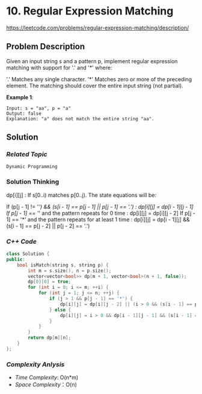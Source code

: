 # 10. Regular Expression Matching

https://leetcode.com/problems/regular-expression-matching/description/

## Problem Description

Given an input string s and a pattern p, implement regular expression matching with support for '.' and '*' where:

'.' Matches any single character.
'*' Matches zero or more of the preceding element.
The matching should cover the entire input string (not partial).



**Example 1**:
```
Input: s = "aa", p = "a"
Output: false
Explanation: "a" does not match the entire string "aa".
```

## Solution

### _Related Topic_
    Dynamic Programming
### Solution Thinking
dp[i][j] : If s[0..i) matches p[0..j).  The state equations will be:

If (p[j - 1] != '*') && (s[i - 1] == p[j - 1] || p[j - 1] == '.') : dp[i][j] = dp[i - 1][j - 1]
If p[j - 1] == '*' and the pattern repeats for 0 time : dp[i][j] = dp[i][j - 2]
If p[j - 1] == '*' and the pattern repeats for at least 1 time : dp[i][j] = dp[i - 1][j] && (s[i - 1] == p[j - 2] || p[j - 2] == '.')


### _C++ Code_
```cpp
class Solution {
public:
    bool isMatch(string s, string p) {
        int m = s.size(), n = p.size();
        vector<vector<bool>> dp(m + 1, vector<bool>(n + 1, false));
        dp[0][0] = true;
        for (int i = 0; i <= m; ++i) {
            for (int j = 1; j <= n; ++j) {
                if (j > 1 && p[j - 1] == '*') {
                    dp[i][j] = dp[i][j - 2] || (i > 0 && (s[i - 1] == p[j - 2] || p[j - 2] == '.') && dp[i - 1][j]);
                } else {
                    dp[i][j] = i > 0 && dp[i - 1][j - 1] && (s[i - 1] == p[j - 1] || p[j - 1] == '.');
                }
            }
        }
        return dp[m][n];
    }
};
```

### _Complexity Anlysis_
- _Time Complexity_: O(n*m)
- _Space Complexity_：O(n)
